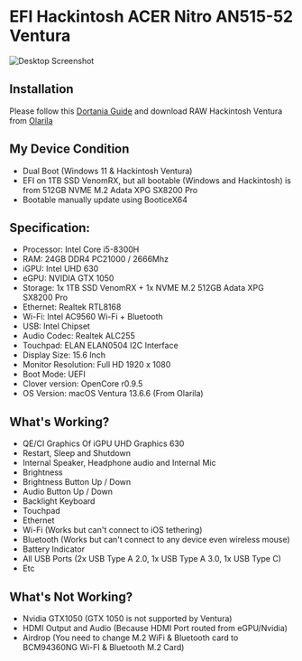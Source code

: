 # EFI Hackintosh ACER Nitro AN515-52 Ventura

![Desktop Screenshot](https://github.com/fahmad480/EFI-Hackintosh-ACER-Nitro-AN515-52-Ventura/blob/main/Documentation/SS1.jpg?raw=true)

## Installation
Please follow this [Dortania Guide](https://dortania.github.io/OpenCore-Install-Guide/) and download RAW Hackintosh Ventura from [Olarila](https://www.olarila.com/topic/6278-olarila-vanilla-images-macos-installer/)

## My Device Condition
- Dual Boot (Windows 11 & Hackintosh Ventura)
- EFI on 1TB SSD VenomRX, but all bootable (Windows and Hackintosh) is from 512GB NVME M.2 Adata XPG SX8200 Pro
- Bootable manually update using BooticeX64

## Specification:
- Processor: Intel Core i5-8300H
- RAM: 24GB DDR4 PC21000 / 2666Mhz
- iGPU: Intel UHD 630
- eGPU: NVIDIA GTX 1050
- Storage: 1x 1TB SSD VenomRX + 1x NVME M.2 512GB Adata XPG SX8200 Pro
- Ethernet: Realtek RTL8168
- Wi-Fi: Intel AC9560 Wi-Fi + Bluetooth
- USB: Intel Chipset
- Audio Codec: Realtek ALC255
- Touchpad: ELAN ELAN0504 I2C Interface
- Display Size: 15.6 Inch
- Monitor Resolution: Full HD 1920 x 1080
- Boot Mode: UEFI
- Clover version: OpenCore r0.9.5
- OS Version: macOS Ventura 13.6.6 (From Olarila)

## What's Working?
- QE/CI Graphics Of iGPU UHD Graphics 630
- Restart, Sleep and Shutdown
- Internal Speaker, Headphone audio and Internal Mic
- Brightness
- Brightness Button Up / Down
- Audio Button Up / Down
- Backlight Keyboard
- Touchpad
- Ethernet
- Wi-Fi (Works but can't connect to iOS tethering)
- Bluetooth (Works but can't connect to any device even wireless mouse)
- Battery Indicator
- All USB Ports (2x USB Type A 2.0, 1x USB Type A 3.0, 1x USB Type C)
- Etc

## What's Not Working?
- Nvidia GTX1050 (GTX 1050 is not supported by Ventura)
- HDMI Output and Audio (Because HDMI Port routed from eGPU/Nvidia)
- Airdrop (You need to change M.2 WiFi & Bluetooth card to BCM94360NG Wi-FI & Bluetooth M.2 Card)